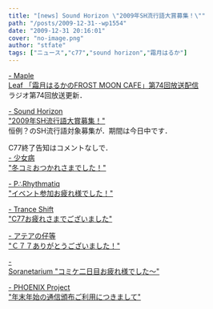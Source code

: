 ```yaml
---
title: "[news] Sound Horizon \"2009年SH流行語大賞募集！\""
path: "/posts/2009-12-31--wp1554"
date: "2009-12-31 20:16:01"
cover: "no-image.png"
author: "stfate"
tags: ["ニュース","c77","sound horizon","霜月はるか"]
---
```


<style type="text/css">
<!--
p {white-space: pre-wrap};
-->
</style>

<a  href="http://www.timerocket.co.jp/fmc/" target="_blank">- Maple Leaf 「霜月はるかのFROST MOON CAFE」第74回放送配信</a>
ラジオ第74回放送更新．

<a  href="http://sound-horizon.net/" target="_blank">- Sound Horizon "2009年SH流行語大賞募集！"</a>
恒例？のSH流行語対象募集が．期間は今日中です．

C77終了告知はコメントなしで．
<a  href="http://www.girldisease.com/" target="_blank">- 少女病 "冬コミおつかれさまでした！"</a>

<a  href="http://prq.blog44.fc2.com/" target="_blank">- P∴Rhythmatiq "イベント参加お疲れ様でした！"</a>

<a  href="http://www.levolution.info/" target="_blank">- Trance Shift "C77お疲れさまでございました"</a>

<a  href="http://atea.main.jp/" target="_blank">- アテアの仔等 "Ｃ７７ありがとうございました！"</a>

<a  href="http://soranetarium.jugem.jp/" target="_blank">- Soranetarium "コミケ二日目お疲れ様でした～"</a>

<a  href="http://www.p-pr.info/" target="_blank">- PHOENIX Project "年末年始の通信頒布ご利用につきまして"</a>